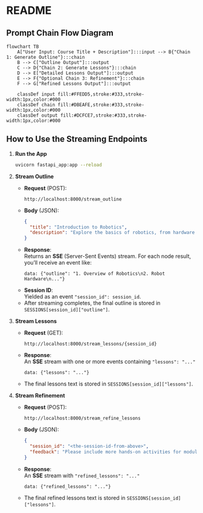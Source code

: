 # README

## Prompt Chain Flow Diagram
```mermaid
flowchart TB
    A["User Input: Course Title + Description"]:::input --> B{"Chain 1: Generate Outline"}:::chain
    B --> C["Outline Output"]:::output
    C --> D{"Chain 2: Generate Lessons"}:::chain
    D --> E["Detailed Lessons Output"]:::output
    E --> F{"Optional Chain 3: Refinement"}:::chain
    F --> G["Refined Lessons Output"]:::output

    classDef input fill:#FFEDD5,stroke:#333,stroke-width:1px,color:#000
    classDef chain fill:#DBEAFE,stroke:#333,stroke-width:1px,color:#000
    classDef output fill:#DCFCE7,stroke:#333,stroke-width:1px,color:#000
```

## How to Use the Streaming Endpoints

1. **Run the App**  
   ```bash
   uvicorn fastapi_app:app --reload
   ```

2. **Stream Outline**  
   - **Request** (POST):  
     ```
     http://localhost:8000/stream_outline
     ```
   - **Body** (JSON):
     ```json
     {
       "title": "Introduction to Robotics",
       "description": "Explore the basics of robotics, from hardware design to control algorithms..."
     }
     ```
   - **Response**:  
     Returns an **SSE** (Server-Sent Events) stream. For each node result, you’ll receive an event like:
     ```
     data: {"outline": "1. Overview of Robotics\n2. Robot Hardware\n..."}
     ```
   - **Session ID**:  
     Yielded as an event `"session_id": session_id`.
   - After streaming completes, the final outline is stored in `SESSIONS[session_id]["outline"]`.

3. **Stream Lessons**  
   - **Request** (GET):  
     ```
     http://localhost:8000/stream_lessons/{session_id}
     ```
   - **Response**:  
     An **SSE** stream with one or more events containing `"lessons": "..."`
     ```
     data: {"lessons": "..."}
     ```
   - The final lessons text is stored in `SESSIONS[session_id]["lessons"]`.

4. **Stream Refinement**  
   - **Request** (POST):  
     ```
     http://localhost:8000/stream_refine_lessons
     ```
   - **Body** (JSON):
     ```json
     {
       "session_id": "<the-session-id-from-above>",
       "feedback": "Please include more hands-on activities for module 2."
     }
     ```
   - **Response**:  
     An **SSE** stream with `"refined_lessons": "..."`
     ```
     data: {"refined_lessons": "..."}
     ```
   - The final refined lessons text is stored in `SESSIONS[session_id]["lessons"]`.
